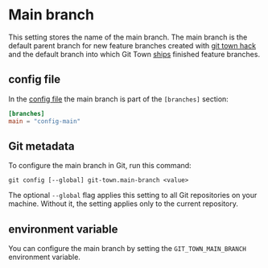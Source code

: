 # Main branch

This setting stores the name of the main branch. The main branch is the default
parent branch for new feature branches created with
[git town hack](../commands/hack.md) and the default branch into which Git Town
[ships](../commands/ship.md) finished feature branches.

## config file

In the [config file](../configuration-file.md) the main branch is part of the
`[branches]` section:

```toml
[branches]
main = "config-main"
```

## Git metadata

To configure the main branch in Git, run this command:

```wrap
git config [--global] git-town.main-branch <value>
```

The optional `--global` flag applies this setting to all Git repositories on
your machine. Without it, the setting applies only to the current repository.

## environment variable

You can configure the main branch by setting the `GIT_TOWN_MAIN_BRANCH`
environment variable.
